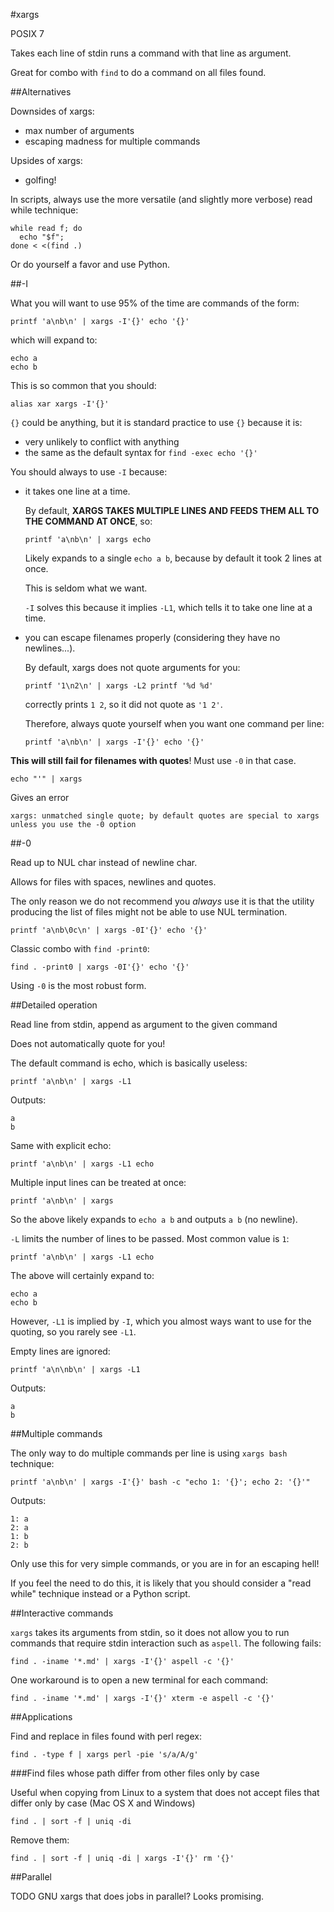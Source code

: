 #xargs

POSIX 7

Takes each line of stdin runs a command with that line as argument.

Great for combo with `find` to do a command on all files found.

##Alternatives

Downsides of xargs:

- max number of arguments
- escaping madness for multiple commands

Upsides of xargs:

- golfing!

In scripts, always use the more versatile (and slightly more verbose) read while technique:

    while read f; do
      echo "$f";
    done < <(find .)

Or do yourself a favor and use Python.

##-I

What you will want to use 95% of the time are commands of the form:

    printf 'a\nb\n' | xargs -I'{}' echo '{}'

which will expand to:

    echo a
    echo b

This is so common that you should:

    alias xar xargs -I'{}'

`{}` could be anything, but it is standard practice to use `{}` because it is:

- very unlikely to conflict with anything
- the same as the default syntax for `find -exec echo '{}'`

You should always to use `-I` because:

-   it takes one line at a time.

    By default, **XARGS TAKES MULTIPLE LINES AND FEEDS THEM ALL TO THE COMMAND AT ONCE**, so:

        printf 'a\nb\n' | xargs echo

    Likely expands to a single `echo a b`, because by default it took 2 lines at once.

    This is seldom what we want.

    `-I` solves this because it implies `-L1`, which tells it to take one line at a time.

-   you can escape filenames properly (considering they have no newlines...).

    By default, xargs does not quote arguments for you:

        printf '1\n2\n' | xargs -L2 printf '%d %d'

    correctly prints `1 2`, so it did not quote as `'1 2'`.

    Therefore, always quote yourself when you want one command per line:

        printf 'a\nb\n' | xargs -I'{}' echo '{}'

**This will still fail for filenames with quotes**! Must use `-0` in that case.

    echo "'" | xargs

Gives an error

    xargs: unmatched single quote; by default quotes are special to xargs unless you use the -0 option

##-0

Read up to NUL char instead of newline char.

Allows for files with spaces, newlines and quotes.

The only reason we do not recommend you *always* use it is that the utility producing the list of files might not be able to use NUL termination.

    printf 'a\nb\0c\n' | xargs -0I'{}' echo '{}'

Classic combo with `find -print0`:

    find . -print0 | xargs -0I'{}' echo '{}'

Using `-0` is the most robust form.

##Detailed operation

Read line from stdin, append as argument to the given command

Does not automatically quote for you!

The default command is echo, which is basically useless:

    printf 'a\nb\n' | xargs -L1

Outputs:

    a
    b

Same with explicit echo:

    printf 'a\nb\n' | xargs -L1 echo

Multiple input lines can be treated at once:

    printf 'a\nb\n' | xargs

So the above likely expands to `echo a b` and outputs `a b` (no newline).

`-L` limits the number of lines to be passed. Most common value is `1`:

    printf 'a\nb\n' | xargs -L1 echo

The above will certainly expand to:

    echo a
    echo b

However, `-L1` is implied by `-I`, which you almost ways want to use for the quoting, so you rarely see `-L1`.

Empty lines are ignored:

    printf 'a\n\nb\n' | xargs -L1

Outputs:

    a
    b

##Multiple commands

The only way to do multiple commands per line is using `xargs bash` technique:

    printf 'a\nb\n' | xargs -I'{}' bash -c "echo 1: '{}'; echo 2: '{}'"

Outputs:

    1: a
    2: a
    1: b
    2: b

Only use this for very simple commands, or you are in for an escaping hell!

If you feel the need to do this, it is likely that you should consider a "read while" technique instead or a Python script.

##Interactive commands

`xargs` takes its arguments from stdin, so it does not allow you to run commands that require stdin interaction such as `aspell`. The following fails:

    find . -iname '*.md' | xargs -I'{}' aspell -c '{}'

One workaround is to open a new terminal for each command:

    find . -iname '*.md' | xargs -I'{}' xterm -e aspell -c '{}'

##Applications

Find and replace in files found with perl regex:

    find . -type f | xargs perl -pie 's/a/A/g'

###Find files whose path differ from other files only by case

Useful when copying from Linux to a system that does not accept files that differ only by case (Mac OS X and Windows)

    find . | sort -f | uniq -di

Remove them:

    find . | sort -f | uniq -di | xargs -I'{}' rm '{}'

##Parallel

TODO GNU xargs that does jobs in parallel? Looks promising.
